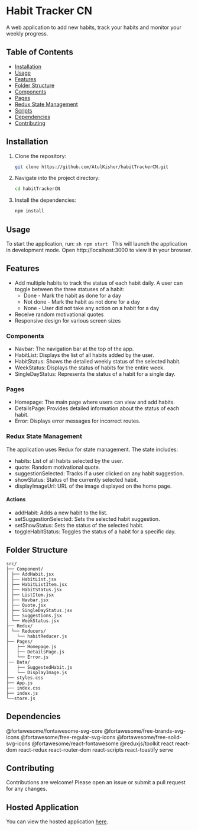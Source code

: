 # Habit Tracker CN

A web application to add new habits, track your habits and monitor your weekly progress.

## Table of Contents
- [Installation](#installation)
- [Usage](#usage)
- [Features](#features)
- [Folder Structure](#folder-structure)
- [Components](#components)
- [Pages](#pages)
- [Redux State Management](#redux-state-management)
- [Scripts](#scripts)
- [Dependencies](#dependencies)
- [Contributing](#contributing)

## Installation

1. Clone the repository:
    ```sh
    git clone https://github.com/AtulKishor/habitTrackerCN.git
    ```

2. Navigate into the project directory:
    ```sh
    cd habitTrackerCN
    ```

3. Install the dependencies:
    ```sh
    npm install
    ```

## Usage

To start the application, run:
    ```sh
    npm start
        ```
This will launch the application in development mode. Open http://localhost:3000 to view it in your browser.

## Features
 - Add multiple habits to track the status of each habit daily. A user can toggle between the three statuses of a habit:
     - Done - Mark the habit as done for a day
     - Not done - Mark the habit as not done for a day
     - None - User did not take any action on a habit for a day
 - Receive random motivational quotes
 - Responsive design for various screen sizes

### Components
 - Navbar: The navigation bar at the top of the app.
 - HabitList: Displays the list of all habits added by the user.
 - HabitStatus: Shows the detailed weekly status of the selected habit.
 - WeekStatus: Displays the status of habits for the entire week.
 - SingleDayStatus: Represents the status of a habit for a single day.

### Pages
 - Homepage: The main page where users can view and add habits.
 - DetailsPage: Provides detailed information about the status of each habit.
 - Error: Displays error messages for incorrect routes.

### Redux State Management
The application uses Redux for state management. The state includes:

 - habits: List of all habits selected by the user.
 - quote: Random motivational quote.
 - suggestionSelected: Tracks if a user clicked on any habit suggestion.
 - showStatus: Status of the currently selected habit.
 - displayImageUrl: URL of the image displayed on the home page.

#### Actions
 - addHabit: Adds a new habit to the list.
 - setSuggestionSelected: Sets the selected habit suggestion.
 - setShowStatus: Sets the status of the selected habit.
 - toggleHabitStatus: Toggles the status of a habit for a specific day.

## Folder Structure

    src/
    ├── Component/
    │ ├── AddHabit.jsx
    │ ├── HabitList.jsx
    │ ├── HabitListItem.jsx
    │ ├── HabitStatus.jsx
    │ ├── ListItem.jsx
    │ ├── Navbar.jsx
    │ ├── Quote.jsx
    │ ├── SingleDayStatus.jsx
    │ ├── Suggestions.jsx
    │ └── WeekStatus.jsx
    ├── Redux/
    │ └── Reducers/
    │   └── habitReducer.js
    ├── Pages/
    │   ├── Homepage.js
    │   ├── DetailsPage.js
    │   └── Error.js
    │── Data/
    │   ├── SuggestedHabit.js
    │   └── DisplayImage.js
    ├── styles.css
    ├── App.js
    ├── index.css
    ├── index.js
    └──store.js

## Dependencies

@fortawesome/fontawesome-svg-core
@fortawesome/free-brands-svg-icons
@fortawesome/free-regular-svg-icons
@fortawesome/free-solid-svg-icons
@fortawesome/react-fontawesome
@reduxjs/toolkit
react
react-dom
react-redux
react-router-dom
react-scripts
react-toastify
serve

## Contributing
Contributions are welcome! Please open an issue or submit a pull request for any changes.

## Hosted Application
You can view the hosted application [here](https://habit-tracker-cn.onrender.com/).

